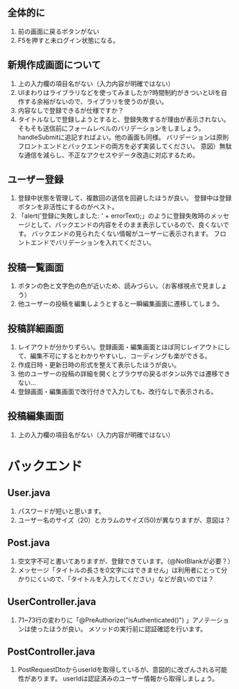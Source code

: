 
## 全体的に
1. 前の画面に戻るボタンがない
2. F5を押すと未ログイン状態になる。

## 新規作成画面について
1. 上の入力欄の項目名がない（入力内容が明確ではない）
2. UIまわりはライブラリなどを使ってみましたか?時間制約がきついとUIを自作する余裕がないので、ライブラリを使うのが良い。
3. 内容なしで登録できるが仕様ですか？
4. タイトルなしで登録しようとすると、登録失敗するが理由が表示されない。そもそも送信前にフォームレベルのバリデーションをしましょう。handleSubmitに追記すればよい。他の画面も同様。
  バリデーションは原則フロントエンドとバックエンドの両方を必ず実装してください。
  意図）無駄な通信を減らし、不正なアクセスやデータ改造に対応するため。
  
## ユーザー登録
1. 登録中状態を管理して、複数回の送信を回避したほうが良い。
  登録中は登録ボタンを非活性にするのがベスト。
2. 「alert('登録に失敗しました: ' + errorText);」のように登録失敗時のメッセージとして、バックエンドの内容をそのまま表示しているので、良くないです。
  バックエンドの見られたくない情報がユーザーに表示されます。
  フロントエンドでバリデーションを入れてください。

## 投稿一覧画面
1. ボタンの色と文字色の色が近いため、読みづらい。（お客様視点で見ましょう）
2. 他ユーザーの投稿を編集しようとすると一瞬編集画面に遷移してしまう。

## 投稿詳細画面
1. レイアウトが分かりずらい。登録画面・編集画面とほぼ同じレイアウトにして、編集不可にするとわかりやすいし、コーディングも楽ができる。
2. 作成日時・更新日時の形式を整えて表示したほうが良い。
3. 他のユーザーの投稿の詳細を開くとブラウザの戻るボタン以外では遷移できない...
4. 登録画面・編集画面で改行付きで入力しても、改行なしで表示される。

## 投稿編集画面
1. 上の入力欄の項目名がない（入力内容が明確ではない）

# バックエンド

## User.java
1. パスワードが短いと思います。
2. ユーザー名のサイズ（20）とカラムのサイズ(50)が異なりますが、意図は？

## Post.java
1. 空文字不可と書いてありますが、登録できています。（@NotBlankが必要？）
2. メッセージ「タイトルの長さを0文字にはできません」は利用者にとって分かりにくいので、「タイトルを入力してください」などが良いのでは？

## UserController.java
1. 71~73行の変わりに「@PreAuthorize("isAuthenticated()") 」アノテーションは使ったほうが良い。
  メソッドの実行前に認証確認を行います。

## PostController.java
1. PostRequestDtoからuserIdを取得しているが、意図的に改ざんされる可能性があります。
  userIdは認証済みのユーザー情報から取得しましょう。